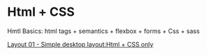 # Html + CSS

Hmtl Basics: html tags + semantics + flexbox + forms + Css + sass


[Layout 01 - Simple desktop layout:Html + CSS only](https://github.com/mripz/web-layout/tree/main/layout01)
